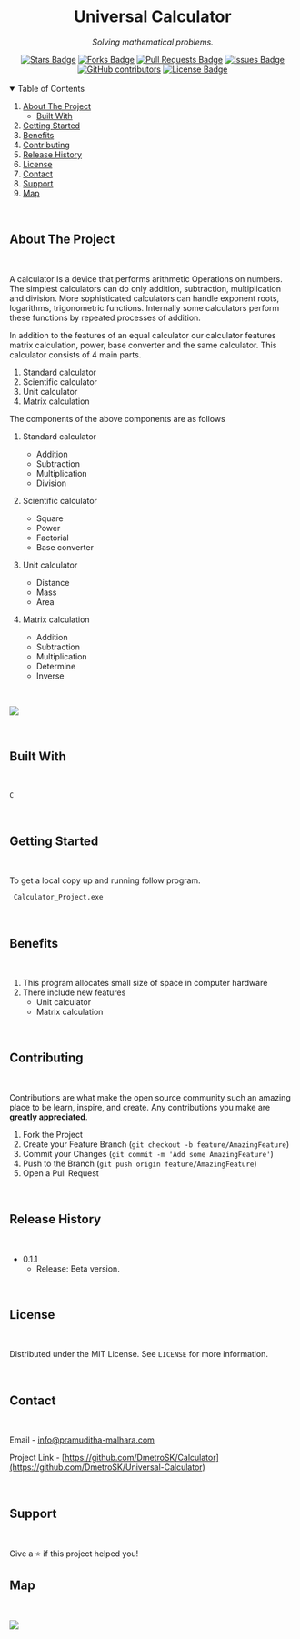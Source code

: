 <h1 align="center">Universal Calculator</h1>
<p align="center"><i>Solving mathematical problems.</i></p>
<div align="center">
  <a href="https://github.com/DmetroSK/Universal-Calculator/stargazers"><img src="https://img.shields.io/github/stars/DmetroSK/Universal-Calculator" alt="Stars Badge"/></a>
<a href="https://github.com/DmetroSK/Universal-Calculator/network/members"><img src="https://img.shields.io/github/forks/DmetroSK/Universal-Calculator" alt="Forks Badge"/></a>
<a href="https://github.com/DmetroSK/Universal-Calculator/pulls"><img src="https://img.shields.io/github/issues-pr/DmetroSK/Universal-Calculator" alt="Pull Requests Badge"/></a>
<a href="https://github.com/DmetroSK/Universal-Calculator/issues"><img src="https://img.shields.io/github/issues/DmetroSK/Universal-Calculator" alt="Issues Badge"/></a>
<a href="https://github.com/DmetroSK/Universal-Calculator/graphs/contributors"><img alt="GitHub contributors" src="https://img.shields.io/github/contributors/DmetroSK/Universal-Calculator?color=2b9348"></a>
<a href="https://github.com/DmetroSK/Universal-Calculator/blob/main/LICENSE"><img src="https://img.shields.io/github/license/DmetroSK/Universal-Calculator?color=2b9348" alt="License Badge"/></a>
</div>
<br>



<!-- TABLE OF CONTENTS -->
<details open="open">
  <summary>Table of Contents</summary>
  <ol>
    <li>
      <a href="#about-the-project">About The Project</a>
      <ul>
        <li><a href="#built-with">Built With</a></li>
      </ul>
    </li>
    <li><a href="#getting-started">Getting Started</a>   
    </li>
    <li><a href="#benefits">Benefits</a></li>
    <li><a href="#contributing">Contributing</a></li>
    <li><a href="#release-history">Release History</a></li>
    <li><a href="#license">License</a></li>
    <li><a href="#contact">Contact</a></li>
    <li><a href="#support">Support</a></li>
    <li><a href="#map">Map</a></li>
     </ol>
</details>

<br>

## About The Project 

<br>

A calculator Is a device that performs arithmetic Operations on numbers.
The simplest calculators can do only addition, subtraction, multiplication and division. More sophisticated calculators can handle exponent roots, logarithms, trigonometric functions. Internally some calculators perform these functions by repeated processes of addition.

In addition to the features of an equal calculator our calculator features
matrix calculation, power, base converter and the same calculator. This calculator consists of 4 main parts.

1.	Standard calculator
2.	Scientific calculator
3.	Unit calculator 
4.	Matrix calculation

The components of the above components are as follows

1.	Standard calculator
    *   Addition 
    *   Subtraction
    *  	Multiplication
    *	Division

2.	Scientific calculator
    *	 Square
    *	Power
    *	Factorial
    *	Base converter
3.	Unit calculator 
    *	Distance 
    *	Mass
    *	Area
4.	Matrix calculation
    *	Addition 
    *	Subtraction
    *	Multiplication
    *	Determine
    *	Inverse


<br>

![](header.png)

<br>

## Built With

<br>

```sh
C
```

<br>

<!-- GETTING STARTED -->

## Getting Started

<br>

To get a local copy up and running follow program.

  ```sh
   Calculator_Project.exe
   ```

<br>


## Benefits

<br>

1.	This program allocates small size of space in computer hardware
2.	There include new features 
    *	Unit calculator
    *	Matrix calculation  

<br>

<!-- CONTRIBUTING -->

## Contributing

<br>

Contributions are what make the open source community such an amazing place to be learn, inspire, and create. Any contributions you make are **greatly appreciated**.

1. Fork the Project
2. Create your Feature Branch (`git checkout -b feature/AmazingFeature`)
3. Commit your Changes (`git commit -m 'Add some AmazingFeature'`)
4. Push to the Branch (`git push origin feature/AmazingFeature`)
5. Open a Pull Request

<br>


## Release History

<br>

* 0.1.1
    * Release: Beta version.


<br>

<!-- LICENSE -->
## License

<br>

Distributed under the MIT License. See `LICENSE` for more information.

<br>

<!-- CONTACT -->
## Contact

<br>

Email - info@pramuditha-malhara.com

Project Link - [https://github.com/DmetroSK/Calculator](https://github.com/DmetroSK/Universal-Calculator)

<br>

## Support

<br>

Give a ⭐️ if this project helped you!

## Map

<br>

![](map.png)

